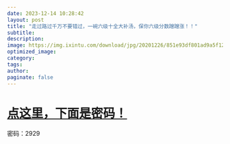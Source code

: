 ```yaml
---
date: 2023-12-14 10:28:42
layout: post
title: "走过路过千万不要错过，一碗六级十全大补汤，保你六级分数蹭蹭涨！！"
subtitle:
description:
image: https://img.ixintu.com/download/jpg/20201226/851e93df801ad9a5f12e521c31ebb5d1_512_512.jpg!con
optimized_image:
category:
tags:
author:
paginate: false
---
```


# [点这里，下面是密码！](https://pan.baidu.com/s/1urAJpQJhyhUtDMlY6pfwAQ)

密码：2929
